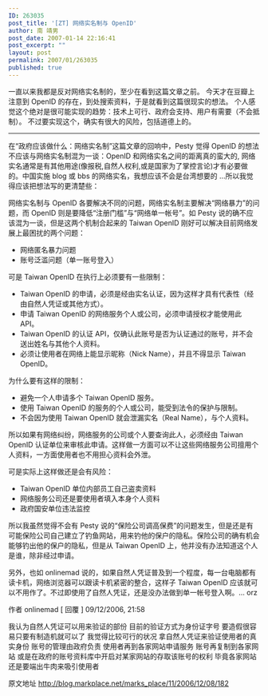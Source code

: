 ```yaml
---
ID: 263035
post_title: '[ZT] 网络实名制与 OpenID'
author: 南 靖男
post_date: 2007-01-14 22:16:41
post_excerpt: ""
layout: post
permalink: 2007/01/263035
published: true
---
```

一直以来我都是反对网络实名制的，至少在看到这篇文章之前。
今天才在豆瓣上注意到 OpenID 的存在，到处搜索资料，于是就看到这篇很现实的想法。
个人感觉这个绝对是很可能实现的趋势：技术上可行、政府会支持、用户有需要（不会抵制）。
不过要实现这个，确实有很大的风险，包括道德上的。
<!--more-->

<hr />
在“政府应该做什么：网络实名制”这篇文章的回响中，Pesty 觉得 OpenID 的想法不应该与网络实名制混为一谈：OpenID 和网络实名之间的距离真的蛮大的, 网络实名通常是有其他用途(像报税,自然人权利,或是国家为了掌控言论)才有必要做的。中国实施 blog 或 bbs 的网络实名，我想应该不会是台湾想要的 ...所以我觉得应该把想法写的更清楚些：

网络实名制与 OpenID 各要解决不同的问题，网络实名制主要解决“网络暴力”的问题，而 OpenID 则是要降低“注册门槛”与“网络单一帐号”。如 Pesty 说的确不应该混为一谈，但是这两个机制合起来的 Taiwan OpenID 刚好可以解决目前网络发展上最困扰的两个问题：

* 网络匿名暴力问题
* 账号泛滥问题（单一账号登入）

可是 Taiwan OpenID 在执行上必须要有一些限制：

* Taiwan OpenID 的申请，必须是经由实名认证，因为这样才具有代表性（经由自然人凭证或其他方式）。
* 申请 Taiwan OpenID 的网络服务个人或公司，必须申请授权才能使用此 API。
* Taiwan OpenID 的认证 API，仅确认此账号是否为认证通过的账号，并不会送出姓名与其他个人资料。
* 必须让使用者在网络上能显示昵称（Nick Name），并且不得显示 Taiwan OpenID。

为什么要有这样的限制：

* 避免一个人申请多个 Taiwan OpenID 服务。
* 使用 Taiwan OpenID 的服务的个人或公司，能受到法令的保护与限制。
* 不会因为使用 Taiwan OpenID 就会泄漏实名（Real Name），与个人资料。

所以如果有网络纠纷，网络服务的公司或个人要查询此人，必须经由 Taiwan OpenID 认证单位来审核此申请。这样做一方面可以不让这些网络服务公司擅用个人资料，一方面使用者也不用担心资料会外泄。

可是实际上这样做还是会有风险：

* Taiwan OpenID 单位内部员工自己盗卖资料
* 网络服务公司还是要使用者填入本身个人资料
* 政府国安单位违法监控

所以我虽然觉得不会有 Pesty 说的“保险公司调高保费”的问题发生，但是还是有可能保险公司自己建立了钓鱼网站，用来钓他的保户的隐私。保险公司的确有机会能够钓出他的保户的隐私，但是从 Taiwan OpenID 上，他并没有办法知道这个人是谁，除非经过申请。

另外，也如 onlinemad 说的，如果自然人凭证普及到一个程度，每一台电脑都有读卡机，网络浏览器可以跟读卡机紧密的整合，这样子 Taiwan OpenID 应该就可以不用作了。不过即使用了自然人凭证，还是没办法做到单一帐号登入啊。... orz

作者 onlinemad  [ 回覆 ]
09/12/2006, 21:58

我认为自然人凭证可以用来验证的部份
目前的验证方式为身份证字号
要造假很容易只要有制造机就可以了
我觉得比较可行的状况
拿自然人凭证来验证使用者的真实身份
账号的管理由政府负责
使用者再到各家网站申请服务
账号再复制到各家网站
或是在政府的账号资料库中开启对某家网站的存取该账号的权利
毕竟各家网站还是要端出牛肉来吸引使用者

原文地址 <a href="http://blog.markplace.net/marks_place/11/2006/12/08/182">http://blog.markplace.net/marks_place/11/2006/12/08/182</a>